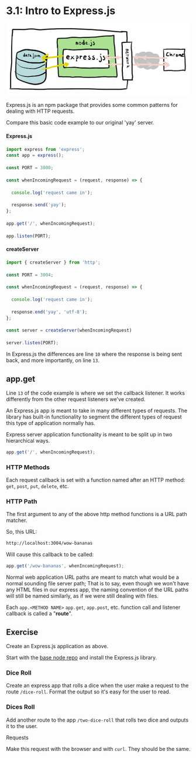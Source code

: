 # 3.1: Intro to Express.js

![](../../.gitbook/assets/express.jpg)

Express.js is an npm package that provides some common patterns for dealing with HTTP requests.

Compare this basic code example to our original 'yay' server.

#### Express.js

```javascript
import express from 'express';
const app = express();

const PORT = 3000;

const whenIncomingRequest = (request, response) => {

  console.log('request came in');

  response.send('yay');
};

app.get('/', whenIncomingRequest);

app.listen(PORT);
```

#### createServer

```javascript
import { createServer } from 'http';

const PORT = 3004;

const whenIncomingRequest = (request, response) => {
  
  console.log('request came in');

  response.end('yay', 'utf-8');
};

const server = createServer(whenIncomingRequest)

server.listen(PORT);
```

In Express.js the differences are line `10` where the response is being sent back, and more importantly, on line `13`.

## app.get

Line `13` of the code example is where we set the callback listener. It works differently from the other request listeners we've created.

An Express.js app is meant to take in many different types of requests. The library has built-in functionality to segment the different types of request this type of application normally has.

Express server application functionality is meant to be split up in two hierarchical ways.

```javascript
app.get('/', whenIncomingRequest);
```

### HTTP Methods

Each request callback is set with a function named after an HTTP method: `get`, `post`, `put`, `delete`, etc. 

### HTTP Path

The first argument to any of the above http method functions is a URL path matcher.

So, this URL:

```bash
http://localhost:3004/wow-bananas
```

Will cause this callback to be called:

```javascript
app.get('/wow-bananas', whenIncomingRequest);
```

Normal web application URL paths are meant to match what would be a normal sounding file server path; That is to say, even though we won't have any HTML files in our express app, the naming convention of the URL paths will still be named similarly, as if we were still dealing with files.

Each `app.<METHOD NAME>` `app.get`, `app.post`, etc. function call and listener callback is called a "**route**".

## Exercise

Create an Express.js application as above.

Start with the [base node repo](https://github.com/rocketacademy/base-node-swe1-template) and install the Express.js library.

### Dice Roll

Create an express app that rolls a dice when the user make a request to the route `/dice-roll`. Format the output so it's easy for the user to read.

### Dices Roll

Add another route to the app `/two-dice-roll` that rolls two dice and outputs it to the user.

Requests

Make this request with the browser and with `curl`. They should be the same. 



